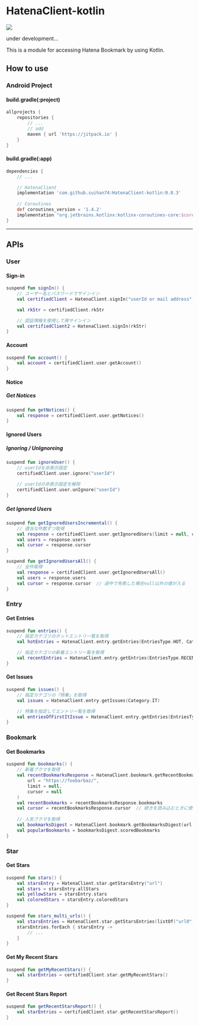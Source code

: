 # HatenaClient-kotlin

[![](https://jitpack.io/v/suihan74/HatenaClient-kotlin.svg)](https://jitpack.io/#suihan74/HatenaClient-kotlin)

under development...

This is a module for accessing Hatena Bookmark by using Kotlin.

## How to use

### Android Project

#### build.gradle(:project)

```gradle:build.gradle
allprojects {
    repositories {
        // ...
        // add
        maven { url 'https://jitpack.io' }
    }
}
```

#### build.gradle(:app)

```gradle
dependencies {
    // ...

    // HatenaClient
    implementation 'com.github.suihan74:HatenaClient-kotlin:0.0.3'
    
    // Coroutines
    def coroutines_version = '1.4.2'
    implementation "org.jetbrains.kotlinx:kotlinx-coroutines-core:$coroutines_version"
}
```

---

## APIs

### User

#### Sign-in

```kt
suspend fun signIn() {
    // ユーザー名とパスワードでサインイン
    val certifiedClient = HatenaClient.signIn("userId or mail address", "password")

    val rkStr = certifiedClient.rkStr

    // 認証情報を使用して再サインイン
    val certifiedClient2 = HatenaClient.signIn(rkStr)
}
```

#### Account

```kt
suspend fun account() {
    val account = certifiedClient.user.getAccount()
}
```

#### Notice

##### Get Notices

```kt
suspend fun getNotices() {
    val response = certifiedClient.user.getNotices()
}
```

#### Ignored Users

##### Ignoring / UnIgnoreing

```kt
suspend fun ignoreUser() {
    // userIdを非表示設定
    certifiedClient.user.ignore("userId")
    
    // userIdの非表示設定を解除
    certifiedClient.user.unIgnore("userId")
}
```

##### Get Ignored Users

```kt
suspend fun getIgnoredUsersIncremental() {
    // 適当な件数ずつ取得
    val response = certifiedClient.user.getIgnoredUsers(limit = null, cursor = null)
    val users = response.users
    val cursor = response.cursor
}
```

```kt
suspend fun getIgnoredUsersAll() {
    // 全件取得
    val response = certifiedClient.user.getIgnoredUsersAll()
    val users = response.users
    val cursor = response.cursor  // 途中で失敗した場合null以外の値が入る
}
```

### Entry

#### Get Entries

```kt
suspend fun entries() {
    // 指定カテゴリのホットエントリ一覧を取得
    val hotEntries = HatenaClient.entry.getEntries(EntriesType.HOT, Category.ALL)

    // 指定カテゴリの新着エントリ一覧を取得
    val recentEntries = HatenaClient.entry.getEntries(EntriesType.RECENT, Category.ALL)
}
```

#### Get Issues

```kt
suspend fun issues() {
    // 指定カテゴリの「特集」を取得
    val issues = HatenaClient.entry.getIssues(Category.IT)

    // 特集を指定してエントリ一覧を取得
    val entriesOfFirstItIssue = HatenaClient.entry.getEntries(EntriesType.HOT, issues[0])
}
```

### Bookmark

#### Get Bookmarks

```kt
suspend fun bookmarks() {
    // 新着ブクマを取得
    val recentBookmarksResponse = HatenaClient.bookmark.getRecentBookmarks(
        url = "https://foobarbaz/",
        limit = null,
        cursor = null
    )
    val recentBookmarks = recentBookmarksResponse.bookmarks
    val cursor = recentBookmarksResponse.cursor  // 続きを読み込むときに使用
    
    // 人気ブクマを取得
    val bookmarksDigest = HatenaClient.bookmark.getBookmarksDigest(url = "https://foobarbaz/")
    val popularBookmarks = bookmarksDigest.scoredBookmarks
}
```

### Star

#### Get Stars

```kt
suspend fun stars() {
    val starsEntry = HatenaClient.star.getStarsEntry("url")
    val stars = starsEntry.allStars
    val yellowStars = starsEntry.stars
    val coloredStars = starsEntry.coloredStars
}

suspend fun stars_multi_urls() {
    val starsEntries = HatenaClient.star.getStarsEntries(listOf("url0", "url1", ...))
    starsEntries.forEach { starsEntry ->
        // ...
    }
}
```

#### Get My Recent Stars

```kt
suspend fun getMyRecentStars() {
    val starEntries = certifiedClient.star.getMyRecentStars()
}
```

#### Get Recent Stars Report

```kt
suspend fun getRecentStarsReport() {
    val starEntries = certifiedClient.star.getRecentStarsReport()
}
```

